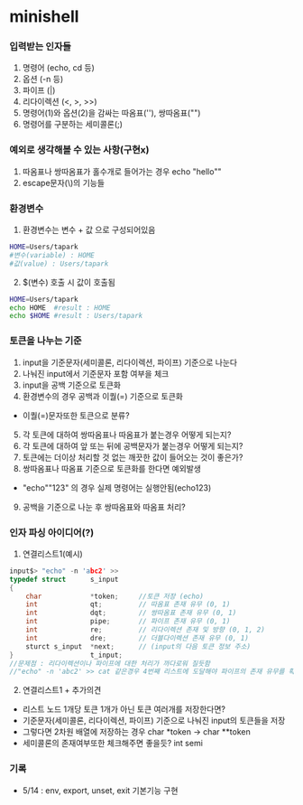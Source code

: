 # minishell

### 입력받는 인자들
1. 명령어 (echo, cd 등)
2. 옵션 (-n 등)
3. 파이프 (|)
4. 리다이렉션 (<, >, >>)
5. 명령어(1)와 옵션(2)을 감싸는 따옴표(''), 쌍따옴표("")
6. 명령어를 구분하는 세미콜론(;)

### 예외로 생각해볼 수 있는 사항(구현x)
1. 따옴표나 쌍따옴표가 홀수개로 들어가는 경우 echo "hello""
2. escape문자(\\)의 기능들

### 환경변수
1. 환경변수는 변수 + 값 으로 구성되어있음
~~~zsh
HOME=Users/tapark
#변수(variable) : HOME
#값(value) : Users/tapark
~~~
2. $(변수) 호출 시 값이 호출됨
~~~zsh
HOME=Users/tapark
echo HOME  #result : HOME
echo $HOME #result : Users/tapark
~~~

### 토큰을 나누는 기준
1. input을 기준문자(세미콜론, 리다이렉션, 파이프) 기준으로 나눈다
2. 나눠진 input에서 기준문자 포함 여부을 체크
3. input을 공백 기준으로 토큰화
4. 환경변수의 경우 공백과 이퀄(=) 기준으로 토큰화
 - 이퀄(=)문자또한 토큰으로 분류?
5. 각 토큰에 대하여 쌍따옴표나 따옴표가 붙는경우 어떻게 되는지?
6. 각 토큰에 대하여 앞 또는 뒤에 공백문자가 붙는경우 어떻게 되는지?
7. 토큰에는 더이상 처리할 것 없는 깨끗한 값이 들어오는 것이 좋은가?
8. 쌍따옴표나 따옴표 기준으로 토큰화를 한다면 예외발생
 - "echo""123" 의 경우 실제 명령어는 실행안됨(echo123)
9. 공백을 기준으로 나눈 후 쌍따옴표와 따옴표 처리?

### 인자 파싱 아이디어(?)
1. 연결리스트1(예시)
~~~C
input$> "echo" -n 'abc2' >>
typedef struct      s_input
{
    char            *token;     //토큰 저장 (echo)
    int             qt;         // 따옴표 존재 유무 (0, 1)
    int             dqt;        // 쌍따옴표 존재 유무 (0, 1)
    int             pipe;       // 파이프 존재 유무 (0, 1)
    int             re;         // 리다이렉션 존재 및 방향 (0, 1, 2)
    int             dre;        // 더블다이렉션 존재 유무 (0, 1)
    sturct s_input  *next;      // (input의 다음 토큰 정보 주소)
}                   t_input;
//문제점 : 리다이렉션이나 파이프에 대한 처리가 까다로워 질듯함
//"echo" -n 'abc2' >> cat 같은경우 4번째 리스트에 도달해야 파이프의 존재 유무를 확인할 수있음
~~~

2. 연결리스트1 + 추가의견
 - 리스트 노드 1개당 토큰 1개가 아닌 토큰 여러개를 저장한다면?
 - 기준문자(세미콜론, 리다이렉션, 파이프) 기준으로 나눠진 input의 토큰들을 저장
 - 그렇다면 2차원 배열에 저장하는 경우 char *token -> char **token
 - 세미콜론의 존재여부또한 체크해주면 좋을듯? int semi


### 기록
 - 5/14 : env, export, unset, exit 기본기능 구현

